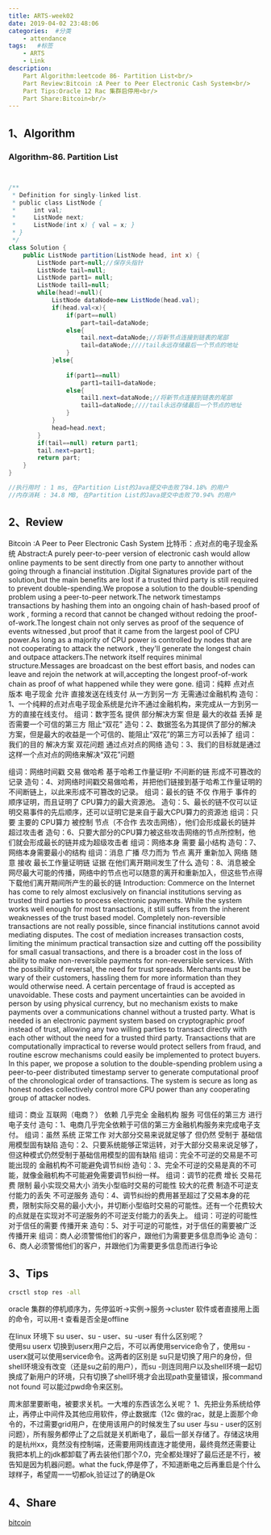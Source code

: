```yaml
---
title: ARTS-week02
date: 2019-04-02 23:48:06
categories:  #分类
    - attendance
tags:   #标签
    - ARTS
    - Link
description: 
    Part Algorithm:leetcode 86- Partition List<br/>
    Part Review:Bitcoin :A Peer to Peer Electronic Cash System<br/>
    Part Tips:Oracle 12 Rac 集群启停用<br/>
    Part Share:Bitcoin<br/>
---
```


1、Algorithm
-------

### Algorithm-86. Partition List
``` java


/**
 * Definition for singly-linked list.
 * public class ListNode {
 *     int val;
 *     ListNode next;
 *     ListNode(int x) { val = x; }
 * }
 */
class Solution {
    public ListNode partition(ListNode head, int x) {
        ListNode part=null;//保存头指针
        ListNode tail=null;
        ListNode part1= null;
        ListNode tail1=null;
        while(head!=null){
            ListNode dataNode=new ListNode(head.val);
            if(head.val<x){
                if(part==null)
                    part=tail=dataNode;
                else{
                    tail.next=dataNode;//将新节点连接到链表的尾部
                    tail=dataNode;////tail永远存储最后一个节点的地址
                }
            }else{
                
                if(part1==null)
                    part1=tail1=dataNode;
                else{
                    tail1.next=dataNode;//将新节点连接到链表的尾部
                    tail1=dataNode;////tail永远存储最后一个节点的地址
                }
            }
            head=head.next;
        }
        if(tail==null) return part1;        
        tail.next=part1;
        return part;
    }
}

//执行用时 : 1 ms, 在Partition List的Java提交中击败了84.18% 的用户
//内存消耗 : 34.8 MB, 在Partition List的Java提交中击败了0.94% 的用户
```


2、Review
-------
Bitcoin :A Peer to Peer Electronic Cash System
比特币：点对点的电子现金系统
Abstract:A purely peer-to-peer version of electronic cash would allow online payments to be sent directly from one party to annother without going through a financial institution .Digital Signatures provide part of the solution,but the main benefits are lost if a trusted third party is still required to prevent double-spending.We propose a solution to the double-spending problem using a peer-to-peer network.The network timestamps transactions by hashing them into an ongoing chain
of hash-based proof of work , forming a record that cannot be changed without redoing the proof-of-work.The longest chain not only serves as proof of the sequence of events witnessed ,but proof that it came from the largest pool of CPU power.As long as a majority of CPU power is controlled by nodes that are not cooperating to attack the network , they'll generate the longest chain and outpace attackers.The network itself requires minimal structure.Messages are broadcast on the best effort basis, and nodes can leave and rejoin the network at will,accepting the longest proof-of-work chain as proof of what happened while they were gone.
组词：纯粹 点对点 版本 电子现金 允许 直接发送在线支付 从一方到另一方 无需通过金融机构
造句：1、一个纯粹的点对点电子现金系统是允许不通过金融机构，来完成从一方到另一方的直接在线支付。
组词：数字签名 提供 部分解决方案 但是 最大的收益 丢掉 是否需要一个可信的第三方 阻止“双花”
造句：2、数据签名为其提供了部分的解决方案，但是最大的收益是一个可信的、能阻止“双花”的第三方可以丢掉了
组词：我们的目的 解决方案 双花问题  通过点对点的网络
造句：3、我们的目标就是通过这样一个点对点的网络来解决“双花”问题

组词：网络时间戳 交易 做哈希 基于哈希工作量证明r 不间断的链  形成不可篡改的记录
造句：4、对网络时间戳交易做哈希，并把他们链接到基于哈希工作量证明的不间断链上，以此来形成不可篡改的记录。
组词：最长的链 不仅 作用于 事件的顺序证明，而且证明了 CPU算力的最大资源池。
造句：5、最长的链不仅可以证明交易事件的先后顺序，还可以证明它是来自于最大CPU算力的资源池
组词：只要 主要的 CPU算力 被控制 节点（不合作 去攻击网络），他们会形成最长的链并超过攻击者
造句：6、只要大部分的CPU算力被这些攻击网络的节点所控制，他们就会形成最长的链并成为超级攻击者
组词：网络本身 需要 最小结构
造句：7、网络本身需要最小的结构
组词：消息 广播 尽力而为 节点 离开 重新加入 网络 随意 接收 最长工作量证明链 证据 在他们离开期间发生了什么
造句：8、消息被全网尽最大可能的传播，网络中的节点也可以随意的离开和重新加入，但这些节点得下载他们离开期间所产生的最长的链
Introduction:
Commerce on the Internet has come to rely almost exclusively on financial institutions serving as
trusted third parties to process electronic payments. 
While the system works well enough for
most transactions, it still suffers from the inherent weaknesses of the trust based model.
Completely non-reversible transactions are not really possible, since financial institutions cannot
avoid mediating disputes. 
The cost of mediation increases transaction costs, limiting the
minimum practical transaction size and cutting off the possibility for small casual transactions,
and there is a broader cost in the loss of ability to make non-reversible payments for non-reversible services. 
With the possibility of reversal, the need for trust spreads.
Merchants must be wary of their customers, hassling them for more information than they would otherwise need.
A certain percentage of fraud is accepted as unavoidable. 
These costs and payment uncertainties
can be avoided in person by using physical currency, but no mechanism exists to make payments
over a communications channel without a trusted party.
What is needed is an electronic payment system based on cryptographic proof instead of trust,
allowing any two willing parties to transact directly with each other without the need for a trusted
third party. Transactions that are computationally impractical to reverse would protect sellers
from fraud, and routine escrow mechanisms could easily be implemented to protect buyers. In
this paper, we propose a solution to the double-spending problem using a peer-to-peer distributed
timestamp server to generate computational proof of the chronological order of transactions. The
system is secure as long as honest nodes collectively control more CPU power than any
cooperating group of attacker nodes.


组词：商业 互联网（电商？） 依赖 几乎完全 金融机构  服务 可信任的第三方 进行电子支付
造句：1、电商几乎完全依赖于可信的第三方金融机构服务来完成电子支付。
组词：虽然 系统 正常工作 对大部分交易来说就足够了 但仍然 受制于 基础信用模型固有缺陷
造句：2、只要系统能够正常运转，对于大部分交易来说足够了，但这种模式仍然受制于基础信用模型的固有缺陷
组词：完全不可逆的交易是不可能出现的 金融机构不可能避免调节纠纷
造句：3、完全不可逆的交易是真的不可能，就像金融机构不可能避免需要调节纠纷一样。
组词：调节的花费 增长 交易花费 限制 最小实现交易大小 消失小型临时交易的可能性 较大的花费 制造不可逆支付能力的丢失 不可逆服务
造句：4、调节纠纷的费用甚至超过了交易本身的花费，限制实际交易的最小大小，并切断小型临时交易的可能性。还有一个花费较大的点就是在实现对不可逆服务的不可逆支付能力的丢失上。
组词：可逆的可能性 对于信任的需要 传播开来
造句：5、对于可逆的可能性，对于信任的需要被广泛传播开来
组词：商人必须警惕他们的客户，跟他们为需要更多信息而争论
造句：6、商人必须警惕他们的客户，并跟他们为需要更多信息而进行争论

3、Tips
-------
```Bash
crsctl stop res -all
``` 
oracle 集群的停机顺序为，先停监听->实例->服务->cluster 软件或者直接用上面的命令，可以用-t 查看是否全是offline 

在linux 环境下 su user、su - user、su -user 有什么区别呢？  
使用su userx 切换到userx用户之后，不可以再使用service命令了，使用su - userx就可以使用service命令。这两者的区别是
su只是切换了用户的身份，但shell环境没有改变（还是su之前的用户），而su -则连同用户以及shell环境一起切换成了新用户的环境，只有切换了shell环境才会出现path变量错误，报command not found 可以能过pwd命令来区别。

周末部里要断电，被要求关机。一大堆的东西该怎么关呢？
1、先把业务系统给停止，再停止中间件及其他应用软件，停止数据库（12c 做的rac，就是上面那个命令的，不过需要grid用户，在使用该用户的时候发生了su user 与su - user的区别问题），所有服务都停止了之后就是关机断电了，最后一部关存储了。存储这块用的是杭州xx，竟然没有控制端，还需要用网线直连才能使用，最终竟然还需要让我把本机上的jdk都卸载了再去装他们那个7.0，完全都处理好了最后还是不行，被告知是因为机器问题。what the fuck,停是停了，不知道断电之后再重启是个什么球样子，希望周一一切都ok,验证过了的确是Ok

4、Share
-------
[bitcoin](/file/bitcoin.pdf)